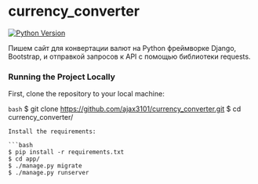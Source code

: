 # currency_converter
[![Python Version](https://img.shields.io/badge/python-3.10-brightgreen.svg)](https://python.org)

Пишем сайт для конвертации валют на Python фреймворке Django, Bootstrap, и отправкой запросов к API с помощью библиотеки requests.

### Running the Project Locally

First, clone the repository to your local machine:

```bash```
$ git clone https://github.com/ajax3101/currency_converter.git
$ cd currency_converter/
```
Install the requirements:

```bash
$ pip install -r requirements.txt
$ cd app/
$ ./manage.py migrate
$ ./manage.py runserver
```